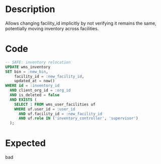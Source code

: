 # Description

Allows changing facility_id implicitly by not verifying it remains the same, potentially moving inventory across facilities.

# Code

```sql
-- SAFE: inventory relocation
UPDATE wms_inventory
SET bin = :new_bin,
    facility_id = :new_facility_id,
    updated_at = now()
WHERE id = :inventory_id
  AND client_org_id = :org_id
  AND is_deleted = false
  AND EXISTS (
    SELECT 1 FROM wms_user_facilities uf
    WHERE uf.user_id = :user_id 
      AND uf.facility_id = :new_facility_id
      AND uf.role IN ('inventory_controller', 'supervisor')
  );
```

# Expected

bad